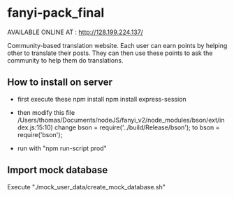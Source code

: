 # fanyi-pack_final
AVAILABLE ONLINE AT : http://128.199.224.137/

Community-based translation website. Each user can earn points by helping other to translate their posts. They can then use these points to ask the community to help them do translations.

## How to install on server

- first execute these
npm install
npm install express-session

- then modify this file
/Users/thomas/Documents/nodeJS/fanyi_v2/node_modules/bson/ext/index.js:15:10)
	change bson = require('../build/Release/bson');
	to bson = require('bson');

- run with "npm run-script prod"

## Import mock database 

Execute "./mock_user_data/create_mock_database.sh"
